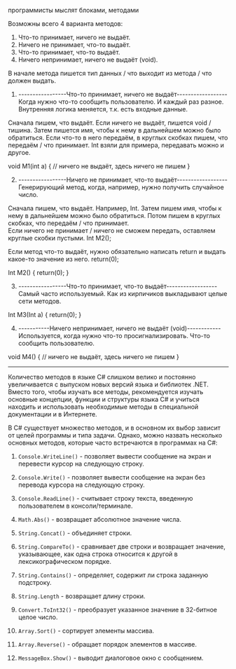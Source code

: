 программисты мыслят блоками, методами

Возможны всего 4 варианта методов:
1) Что-то принимает, ничего не выдаёт.
2) Ничего не принимает, что-то выдаёт.
3) Что-то принимает, что-то выдаёт.
4) Ничего непринимает, ничего не выдаёт (void).

В начале метода пишется тип данных / что выходит из метода / что должен выдать.

1) -----------------Что-то принимает, ничего не выдаёт------------------
Когда нужно что-то сообщить пользователю. И каждый раз разное.
Внутренняя логика меняется, т.к. есть входные данные.

Сначала пишем, что выдаёт. Если ничего не выдаёт, пишется void / тишина. 
Затем пишется имя, чтобы к нему в дальнейшем можно было обратиться.
Если что-то в него передаём, в круглых скобках пишем, что передаём / что принимает.
Int взяли для примера, передавать можно и другое.

void M1(int a)
{
    // ничего не выдаёт, здесь ничего не пишем
}

2) -----------------Ничего не принимает, что-то выдаёт------------------
Генерирующий метод, когда, например, нужно получить случайное число.

Сначала пишем, что выдаёт. Например, Int. 
Затем пишем имя, чтобы к нему в дальнейшем можно было обратиться.
Потом пишем в круглых скобках, что передаём / что принимает.  
Если ничего не принимает / ничего не сможем передать, оставляем круглые скобки пустыми.
Int M2();

Если метод что-то выдаёт, нужно обязательно написать return и выдать какое-то значение из него.
return(0);

Int M2()
{
    return(0);
}

3) -----------------Что-то принимает, что-то выдаёт------------------
Самый часто используемый. Как из кирпичиков выкладывают целые сети методов.

Int M3(Int a)
{
    return(0);
}

4) -----------Ничего непринимает, ничего не выдаёт (void)------------
Используется, когда нужно что-то просигнализировать. Что-то сообщить пользователю.

void M4()
{
    // ничего не выдаёт, здесь ничего не пишем
}

----------------------------------------------------------------------------------------------------------------------------------
Количество методов в языке C# слишком велико и постоянно увеличивается с выпуском новых версий языка и библиотек .NET. Вместо того, чтобы изучать все методы, рекомендуется изучать основные концепции, функции и структуры языка C# и учиться находить и использовать необходимые методы в специальной документации и в Интернете.

В C# существует множество методов, и в основном их выбор зависит от целей программы и типа задачи. Однако, можно назвать несколько основных методов, которые часто встречаются в программах на C#:

1. `Console.WriteLine()` - позволяет вывести сообщение на экран и перевести курсор на следующую строку.

2. `Console.Write()` - позволяет вывести сообщение на экран без перевода курсора на следующую строку.

3. `Console.ReadLine()` - считывает строку текста, введенную пользователем в консоли/терминале.

4. `Math.Abs()` - возвращает абсолютное значение числа.

5. `String.Concat()` - объединяет строки.

6. `String.CompareTo()` - сравнивает две строки и возвращает значение, указывающее, как одна строка относится к другой в лексикографическом порядке.

7. `String.Contains()` - определяет, содержит ли строка заданную подстроку.

8. `String.Length` - возвращает длину строки.

9. `Convert.ToInt32()` - преобразует указанное значение в 32-битное целое число.

10. `Array.Sort()` - сортирует элементы массива.

11. `Array.Reverse()` - обращает порядок элементов в массиве.

12. `MessageBox.Show()` - выводит диалоговое окно с сообщением.




